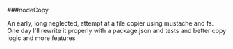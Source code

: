 ###nodeCopy

An early, long neglected, attempt at a file copier using mustache and fs.
One day I'll rewrite it properly with a package.json and tests and better copy logic and more features